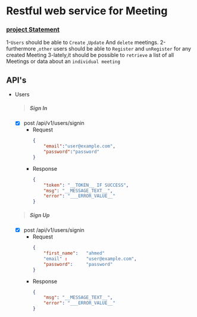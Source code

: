 # Restful web service for Meeting 


### [project Statement]()  

1-`Users` should be able to `Create` ,`Update` And `delete` meetings.
2-furthermore ,`other` users should be able to  `Register` and `unRegister` for any created Meeting 
3-lately,it should be possible to `retrieve` a list of all Meetings or data about an `individual meeting`

API's
-
* Users
    > ##### Sign In  
    - [X] <a>post</a>  /api/v1/users/signin
        * Request
            ```json
            {
                "email":"user@example.com",
                "password":"password"
            }
            ```
        * Response 
            ```json 
            {
                "token": "__TOKEN__ IF SUCCESS",
                "msg": "__MESSAGE_TEXT__",
                "error": "___ERROR_VALUE__"
            }
            ```
    > ##### Sign Up 
    - [X] <a>post</a>  /api/v1/users/signin
        * Request
            ```json
            {
                "first_name":   "ahmed"
                "email" :       "user@example.com",
                "password":     "password"
            }
            ```
        * Response 
            ```json 
            {
                "msg": "__MESSAGE_TEXT__",
                "error": "___ERROR_VALUE__"
            }
            ```    
